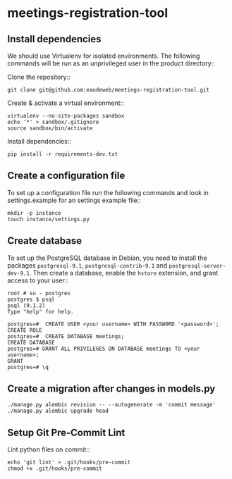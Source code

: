 meetings-registration-tool
==========================


Install dependencies
--------------------
We should use Virtualenv for isolated environments. The following commands will
be run as an unprivileged user in the product directory::

Clone the repository::

    git clone git@github.com:eaudeweb/meetings-registration-tool.git

Create & activate a virtual environment::

    virtualenv --no-site-packages sandbox
    echo '*' > sandbox/.gitignore
    source sandbox/bin/activate

Install dependencies::

    pip install -r requirements-dev.txt


Create a configuration file
---------------------------

To set up a configuration file run the following commands and look in
settings.example for an settings example file::

    mkdir -p instance
    touch instance/settings.py


Create database
-------------------------

To set up the PostgreSQL database in Debian, you need to install the
packages `postgresql-9.1`, `postgresql-contrib-9.1` and
`postgresql-server-dev-9.1`. Then create a database, enable the `hstore`
extension, and grant access to your user::

    root # su - postgres
    postgres $ psql
    psql (9.1.2)
    Type "help" for help.

    postgres=#  CREATE USER <your username> WITH PASSWORD '<password>';
    CREATE ROLE
    postgres=#  CREATE DATABASE meetings;
    CREATE DATABASE
    postgres=# GRANT ALL PRIVILEGES ON DATABASE meetings TO <your username>;
    GRANT
    postgres=# \q


Create a migration after changes in models.py
---------------------------------------------

    ./manage.py alembic revision -- --autogenerate -m 'commit message'
    ./manage.py alembic upgrade head


Setup Git Pre-Commit Lint
-------------------------

Lint python files on commit::

    echo 'git lint' > .git/hooks/pre-commit
    chmod +x .git/hooks/pre-commit
